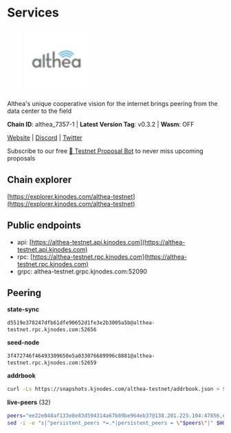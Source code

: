 # Services

<figure><img src="https://raw.githubusercontent.com/kj89/cosmos-images/main/logos/althea.png" width="150" alt=""><figcaption></figcaption></figure>

Althea's unique cooperative vision for the internet  brings peering from the data center to the field

**Chain ID**: althea_7357-1 | **Latest Version Tag**: v0.3.2 | **Wasm**: OFF

[Website](https://www.althea.net) | [Discord](https://discord.gg/ZTKWfpDs) | [Twitter](https://twitter.com/altheanetwork)



Subscribe to our free [🤖 Testnet Proposal Bot](https://t.me/kjnodes_testnet_proposal_bot) to never miss upcoming proposals


## Chain explorer
[https://explorer.kjnodes.com/althea-testnet](https://explorer.kjnodes.com/althea-testnet)

## Public endpoints

* api: [https://althea-testnet.api.kjnodes.com](https://althea-testnet.api.kjnodes.com)
* rpc: [https://althea-testnet.rpc.kjnodes.com](https://althea-testnet.rpc.kjnodes.com)
* grpc: althea-testnet.grpc.kjnodes.com:52090

## Peering

**state-sync**

```text
d5519e378247dfb61dfe90652d1fe3e2b3005a5b@althea-testnet.rpc.kjnodes.com:52656
```

**seed-node**

```text
3f472746f46493309650e5a033076689996c8881@althea-testnet.rpc.kjnodes.com:52659
```

**addrbook**
```bash
curl -Ls https://snapshots.kjnodes.com/althea-testnet/addrbook.json > $HOME/.althea/config/addrbook.json
```

**live-peers** (32)
```bash
peers="ee22e048af133e8e83d594314a67b89be964eb37@138.201.225.104:47856,eb69783b7e38059a58abaf342eb64f704de37636@23.88.66.239:31656,bcec1c0df99526be43efa248491b87e8a2374ebe@94.130.26.9:26956,a3ac64c5c84817f3694a866298399e6ad71ff26c@65.21.53.39:26656,695f6de1a39a5f189015a50ef5f9df144a76b4d8@65.108.233.102:36656,d5519e378247dfb61dfe90652d1fe3e2b3005a5b@65.109.68.190:52656,5bad7ac6f006ee3b6f52dc91e85b5aae8e488233@194.163.149.53:26656,15e7baf69c0db5c25e26cd1f13eb0d52a7a708b5@142.202.241.235:26656,0d4220d2bbda711183a8db6f45c26b1541fa0d6a@65.109.116.204:21856,0037b2dc30933fa5c027a83be39f0061253ff83b@5.189.157.140:26656,975393744d620d9dcb8dfd21c0282a6285766523@176.57.184.215:26656,0aac1fc75b4a613f6bb7d15c6250350d478227a6@66.45.231.30:11144,937dcf8c45b7c64e5188a7036427f2ce86383035@95.165.89.222:24126,2cd7bd0bb40ed6f16ff7a9617ae8c7a74ce06e34@148.251.91.219:26656,fd54b3d5e49c047dae61ca3a8e430f500eab783c@65.109.92.148:26656,1d9a103d1e24c590bdfb577537eddd19a322f886@65.109.92.240:17886,5df46d6901ca3487b640950cd0ffedd315536ca1@161.97.139.245:26656,cc542d9fb5f93780fc4004aa67f2b502686a24e8@144.76.27.79:61056,5b6c6d679904ded86d36397e8ea583c122f5ddbd@144.91.102.95:26656,c831cd6ac278ab971eca94dda0c29191e8f39036@138.201.135.123:26656,17edf24237b1c2b5b196d344761f964407d05862@65.108.233.109:12456,aa500219761eecd7f1f02a8bfd21c6dcdbd3cf42@142.132.232.40:26656,a51b45869b5403dc71251a69879c1eb1c3042bed@65.108.134.215:29336,c1ad743c152d67dea9df71e3de2024cddd57c0cb@31.220.84.183:26656,ba247bdf826a9636a8276d6a00d8004755f6bb18@162.19.238.210:26656,d5040e6aa2f190e04a39dc27e8199786a848e1cd@161.97.99.251:26156,019988ce47565ad683b7675216e8fbcb171b841c@107.155.125.170:26656,311a410a9c7dcf7d074f75ce52f882ebae3b1bb7@46.38.232.86:17656,4a8c845bdffc8bae0ed0e91a476bc57720adec15@65.108.206.74:26656,d4d84619ea7b89dbad3a637ba7e475ba9bcd3606@173.8.192.30:26656,766377592cbaae65d8e6df5120bd8b4fdfc8a372@98.63.20.2:26656,76932bbeb29836c6405329c21358d051ef6e33a3@65.109.65.163:21856"
sed -i -e "s|^persistent_peers *=.*|persistent_peers = \"$peers\"|" $HOME/.althea/config/config.toml
```
